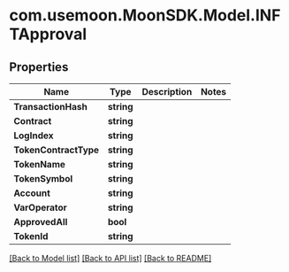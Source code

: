 # com.usemoon.MoonSDK.Model.INFTApproval

## Properties

| Name                  | Type       | Description | Notes |
| --------------------- | ---------- | ----------- | ----- |
| **TransactionHash**   | **string** |             |       |
| **Contract**          | **string** |             |       |
| **LogIndex**          | **string** |             |       |
| **TokenContractType** | **string** |             |       |
| **TokenName**         | **string** |             |       |
| **TokenSymbol**       | **string** |             |       |
| **Account**           | **string** |             |       |
| **VarOperator**       | **string** |             |       |
| **ApprovedAll**       | **bool**   |             |       |
| **TokenId**           | **string** |             |       |

[\[Back to Model list\]](./#documentation-for-models) [\[Back to API list\]](./#documentation-for-api-endpoints) [\[Back to README\]](./)
